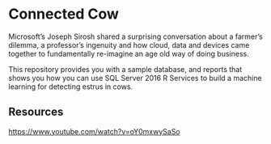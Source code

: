 # Connected Cow

Microsoft’s Joseph Sirosh shared a surprising conversation about a farmer’s dilemma, a professor’s ingenuity and how cloud, data and devices came together to fundamentally re-imagine an age old way of doing business.

This repository provides you with a sample database, and reports that shows you how you can use SQL Server 2016 R Services to build a machine learning for detecting estrus in cows.

## Resources ##
https://www.youtube.com/watch?v=oY0mxwySaSo
